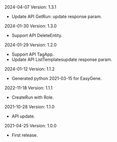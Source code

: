 2024-04-07 Version: 1.3.1
- Update API GetRun: update response param.


2024-01-30 Version: 1.3.0
- Support API DeleteEntity.


2024-01-29 Version: 1.2.0
- Support API TagApp.
- Update API ListTemplatesupdate response param.


2024-01-12 Version: 1.1.2
- Generated python 2021-03-15 for EasyGene.

2022-11-18 Version: 1.1.1
- CreateRun with Role.

2021-10-28 Version: 1.1.0
- API update.

2021-04-25 Version: 1.0.0
- First release.

